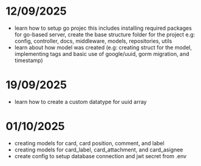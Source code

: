 # 12/09/2025

- learn how to setup go projec this includes installing required packages for go-based server, create the base structure folder for the project e.g: config, controller, docs, middleware, models, repositories, utils
- learn about how model was created (e.g: creating struct for the model, implementing tags and basic use of google/uuid, gorm migration, and timestamp)

# 19/09/2025

- learn how to create a custom datatype for uuid array

# 01/10/2025

- creating models for card, card position, comment, and label
- creating models for card_label, card_attachment, and card_asignee
- create config to setup database connection and jwt secret from .env
